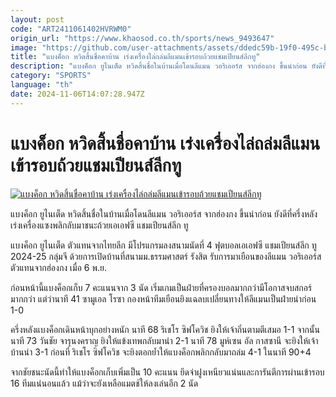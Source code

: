 ```yaml
---
layout: post
code: "ART2411061402HVRWM0"
origin_url: "https://www.khaosod.co.th/sports/news_9493647"
image: "https://github.com/user-attachments/assets/ddedc59b-19f0-495c-b164-fdc067d5d086"
title: "แบงค็อก หวิดสิ้นชื่อคาบ้าน เร่งเครื่องไล่ถล่มลีแมนเข้ารอบถ้วยแชมเปียนส์ลีกทู"
description: "แบงค็อก ยูไนเต็ด หวิดสิ้นชื่อในบ้านเมื่อโดนลีแมน วอริเออร์ส จากฮ่องกง ขึ้นนำก่อน ยังดีที่ครึ่งหลังเร่งเครื่องแซงพลิกลับมาชนะถ้วยเอเอฟซี แชมเปียนส์ลีก ทู"
category: "SPORTS"
language: "th"
date: 2024-11-06T14:07:28.947Z
---
```


# แบงค็อก หวิดสิ้นชื่อคาบ้าน เร่งเครื่องไล่ถล่มลีแมนเข้ารอบถ้วยแชมเปียนส์ลีกทู

[![แบงค็อก หวิดสิ้นชื่อคาบ้าน เร่งเครื่องไล่ถล่มลีแมนเข้ารอบถ้วยแชมเปียนส์ลีกทู](https://www.khaosod.co.th/wpapp/uploads/2024/11/Bangkok-2.jpg "แบงค็อก หวิดสิ้นชื่อคาบ้าน เร่งเครื่องไล่ถล่มลีแมนเข้ารอบถ้วยแชมเปียนส์ลีกทู")](https://www.khaosod.co.th/wpapp/uploads/2024/11/Bangkok-2.jpg)

แบงค็อก ยูไนเต็ด หวิดสิ้นชื่อในบ้านเมื่อโดนลีแมน วอริเออร์ส จากฮ่องกง ขึ้นนำก่อน ยังดีที่ครึ่งหลังเร่งเครื่องแซงพลิกลับมาชนะถ้วยเอเอฟซี แชมเปียนส์ลีก ทู

แบงค็อก ยูไนเต็ด ตัวแทนจากไทยลีก มีโปรแกรมลงสนามนัดที่ 4 ฟุตบอลเอเอฟซี แชมเปียนส์ลีก ทู 2024-25 กลุ่มจี ด้วยการเปิดบ้านที่สนามม.ธรรมศาสตร์ รังสิต รับการมาเยือนของลีแมน วอริเออร์ส ตัวแทนจากฮ่องกง เมื่อ 6 พ.ย.

ก่อนหน้านี้แบงค็อกเก็บ 7 คะแนนจาก 3 นัด เริ่มเกมเป็นฝ่ายที่ครองบอลมากกว่ามีโอกาสจบสกอร์มากกว่า แต่ว่านาที 41 ซามูเอล โรซา กองหน้าทีมเยือนยิงแฉลบเปลี่ยนทางให้ลีแมนเป็นฝ่ายนำก่อน 1-0

ครึ่งหลังแบงค็อกเดินหน้าบุกอย่างหนัก นาที 68 ริเชโร ซิฟโควิช ยิงให้เจ้าถิ่นตามตีเสมอ 1-1 จากนั้นนาที 73 วันชัย จารุนงคราญ ยิงให้แข้งเทพกลับมานำ 2-1 นาที 78 มูห์เซน อัล กาสซานี จะยิงให้เจ้าบ้านนำ 3-1 ก่อนที่ ริเชโร ซิฟโควิช จะยิงตอกย้ำให้แบงค็อกพลิกกลับมาถล่ม 4-1 ในนาที 90+4

จากชัยชนะนัดนี้ทำให้แบงค็อกเก็บเพิ่มเป็น 10 คะแนน ยึดจ่าฝูงเหนียวแน่นและการันตีการผ่านเข้ารอบ 16 ทีมแน่นอนแล้ว แม้ว่าจะยังเหลือแมตช์ให้ลงเล่นอีก 2 นัด